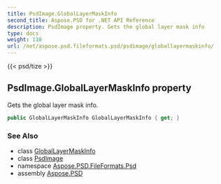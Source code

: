 ```yaml
---
title: PsdImage.GlobalLayerMaskInfo
second_title: Aspose.PSD for .NET API Reference
description: PsdImage property. Gets the global layer mask info
type: docs
weight: 110
url: /net/aspose.psd.fileformats.psd/psdimage/globallayermaskinfo/
---
```

{{< psd/tize >}}
## PsdImage.GlobalLayerMaskInfo property

Gets the global layer mask info.

```csharp
public GlobalLayerMaskInfo GlobalLayerMaskInfo { get; }
```

### See Also

* class [GlobalLayerMaskInfo](../../../aspose.psd.fileformats.psd.layers/globallayermaskinfo/)
* class [PsdImage](../)
* namespace [Aspose.PSD.FileFormats.Psd](../../psdimage/)
* assembly [Aspose.PSD](../../../)


